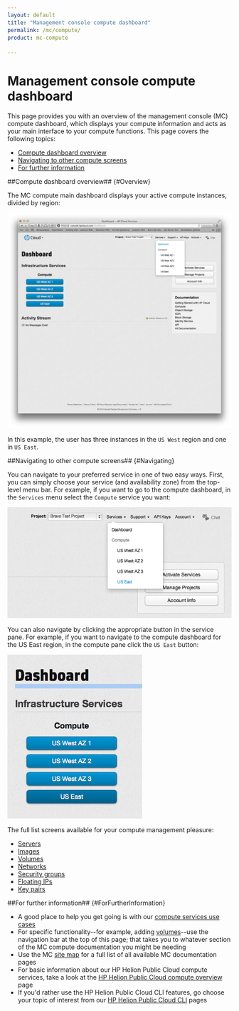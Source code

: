 ```yaml
---
layout: default
title: "Management console compute dashboard"
permalink: /mc/compute/
product: mc-compute

---
```

# Management console compute dashboard

This page provides you with an overview of the management console (MC) compute dashboard, which displays your compute information and acts as your main interface to your compute functions.  This page covers the following topics:

* [Compute dashboard overview](#Overview)
* [Navigating to other compute screens](#Navigating)
* [For further information](#ForFurtherInformation)

##Compute dashboard overview## {#Overview}

The MC compute main dashboard displays your active compute instances, divided by region:

<img src="media/main-dash-all-services.png" width="580" alt="" />

In this example, the user has three instances in the `US West` region and one in `US East`.

##Navigating to other compute screens## {#Navigating}

You can navigate to your preferred service in one of two easy ways.  First, you can simply choose your service (and availability zone) from the top-level menu bar.  For example, if you want to go to the compute dashboard, in the `Services` menu select the `Compute` service you want:

<img src="media/main-dash-compute-menu-detail.png"  alt="" />

You can also navigate by clicking the appropriate button in the service pane.  For example, if you want to navigate to the compute dashboard for the US East region, in the compute pane click the `US East` button:

<img src="media/main-dash-compute-us-east.png" alt="" />

The full list screens available for your compute management pleasure:

* [Servers](/mc/compute/servers/)
* [Images](/mc/compute/images/)
* [Volumes](/mc/compute/volumes/)
* [Networks](/mc/compute/networks/)
* [Security groups](/mc/compute/security-groups/)
* [Floating IPs](/mc/compute/floating-ips/)
* [Key pairs](/mc/compute/key-pairs/) 

##For further information## {#ForFurtherInformation}

* A good place to help you get going is with our [compute services use cases](/mc/compute/using/)
* For specific functionality--for example, adding [volumes](/mc/compute/volumes)--use the navigation bar at the top of this page; that takes you to whatever section of the MC compute documentation you might be needing
* Use the MC [site map](/mc/sitemap) for a full list of all available MC documentation pages
* For basic information about our HP Helion Public Cloud compute services, take a look at the [HP Helion Public Cloud compute overview](/compute/) page
* If you'd rather use the HP Helion Public Cloud CLI features, go choose your topic of interest from our [HP Helion Public Cloud CLI](/cli) pages
